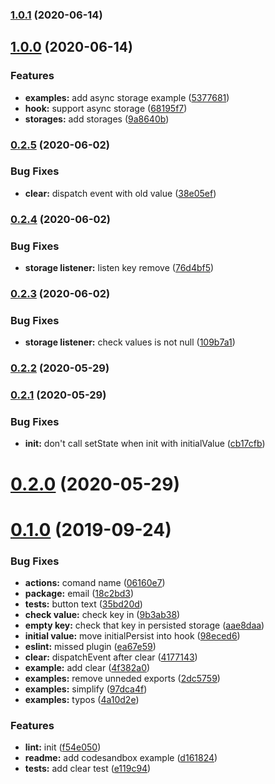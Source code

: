 ### [1.0.1](https://github.com/Akurganow/use-persisted-state/compare/v1.0.0...v1.0.1) (2020-06-14)

## [1.0.0](https://github.com/Akurganow/use-persisted-state/compare/v0.2.5...v1.0.0) (2020-06-14)


### Features

* **examples:** add async storage example ([5377681](https://github.com/Akurganow/use-persisted-state/commit/5377681b5db547fb0add701f49f9ad426e6e36f7))
* **hook:** support async storage ([68195f7](https://github.com/Akurganow/use-persisted-state/commit/68195f7d75dbd58087dd8dc0b38d92c5bbb3837d))
* **storages:** add storages ([9a8640b](https://github.com/Akurganow/use-persisted-state/commit/9a8640b3dbbb50686ff7b286d35b9707af3428ce))

### [0.2.5](https://github.com/Akurganow/use-persisted-state/compare/v0.2.4...v0.2.5) (2020-06-02)


### Bug Fixes

* **clear:** dispatch event with old value ([38e05ef](https://github.com/Akurganow/use-persisted-state/commit/38e05ef77e88bc2de84b2352f63726b60096bad6))

### [0.2.4](https://github.com/Akurganow/use-persisted-state/compare/v0.2.3...v0.2.4) (2020-06-02)


### Bug Fixes

* **storage listener:** listen key remove ([76d4bf5](https://github.com/Akurganow/use-persisted-state/commit/76d4bf5227920e0739fc8292ffc7e657bb03f7c5))

### [0.2.3](https://github.com/Akurganow/use-persisted-state/compare/v0.2.2...v0.2.3) (2020-06-02)


### Bug Fixes

* **storage listener:** check values is not null ([109b7a1](https://github.com/Akurganow/use-persisted-state/commit/109b7a18f433f8b19f1c5e857c6c3021b26a0ad5))

### [0.2.2](https://github.com/Akurganow/use-persisted-state/compare/v0.2.1...v0.2.2) (2020-05-29)

### [0.2.1](https://github.com/Akurganow/use-persisted-state/compare/v0.2.0...v0.2.1) (2020-05-29)


### Bug Fixes

* **init:** don't call setState when init with initialValue ([cb17cfb](https://github.com/Akurganow/use-persisted-state/commit/cb17cfbcdf8731ff7695311b35771c2736a11580))

# [0.2.0](https://github.com/Akurganow/use-persisted-state/compare/v0.1.0...v0.2.0) (2020-05-29)

# [0.1.0](https://github.com/Akurganow/use-persisted-state/compare/v0.0.10...v0.1.0) (2019-09-24)

### Bug Fixes

* **actions:** comand name ([06160e7](https://github.com/Akurganow/use-persisted-state/commit/06160e7))
* **package:** email ([18c2bd3](https://github.com/Akurganow/use-persisted-state/commit/18c2bd3))
* **tests:** button text ([35bd20d](https://github.com/Akurganow/use-persisted-state/commit/35bd20d))
* **check value:** check key in ([9b3ab38](https://github.com/Akurganow/use-persisted-state/commit/9b3ab38))
* **empty key:** check that key in persisted storage ([aae8daa](https://github.com/Akurganow/use-persisted-state/commit/aae8daa))
* **initial value:** move initialPersist into hook ([98eced6](https://github.com/Akurganow/use-persisted-state/commit/98eced6))
* **eslint:** missed plugin ([ea67e59](https://github.com/Akurganow/use-persisted-state/commit/ea67e59))
* **clear:** dispatchEvent after clear ([4177143](https://github.com/Akurganow/use-persisted-state/commit/4177143))
* **example:** add clear ([4f382a0](https://github.com/Akurganow/use-persisted-state/commit/4f382a0))
* **examples:** remove unneded exports ([2dc5759](https://github.com/Akurganow/use-persisted-state/commit/2dc5759))
* **examples:** simplify ([97dca4f](https://github.com/Akurganow/use-persisted-state/commit/97dca4f))
* **examples:** typos ([4a10d2e](https://github.com/Akurganow/use-persisted-state/commit/4a10d2e))

### Features

* **lint:** init ([f54e050](https://github.com/Akurganow/use-persisted-state/commit/f54e050))
* **readme:** add codesandbox example ([d161824](https://github.com/Akurganow/use-persisted-state/commit/d161824))
* **tests:** add clear test ([e119c94](https://github.com/Akurganow/use-persisted-state/commit/e119c94))
